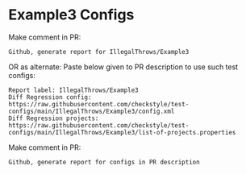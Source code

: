 # Example3 Configs
Make comment in PR:
```
Github, generate report for IllegalThrows/Example3
```
OR as alternate:
Paste below given to PR description to use such test configs:
```
Report label: IllegalThrows/Example3
Diff Regression config: https://raw.githubusercontent.com/checkstyle/test-configs/main/IllegalThrows/Example3/config.xml
Diff Regression projects: https://raw.githubusercontent.com/checkstyle/test-configs/main/IllegalThrows/Example3/list-of-projects.properties
```
Make comment in PR:
```
Github, generate report for configs in PR description
```
